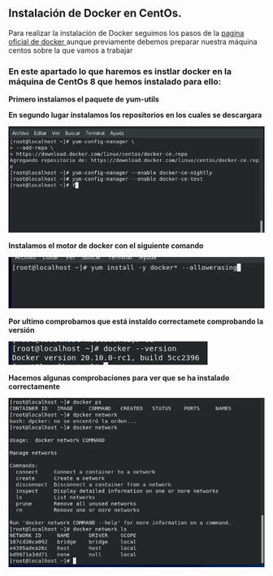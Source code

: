 ##  Instalación de Docker en CentOs.

Para realizar la instalación de Docker  seguimos los pasos de  la  [pagina oficial de docker  ](https://docs.docker.com/enegine/install/centos) aunque previamente debemos preparar nuestra máquina centos sobre la que vamos a trabajar

### En este apartado lo que haremos es instlar docker en la máquina de CentOs 8 que hemos instalado para ello: 

**Primero instalamos el paquete de yum-utils**

**En segundo lugar instalamos los repositorios en los cuales se descargara**

![3.PNG](/capturas/3.PNG)

**Instalamos el motor de docker con el siguiente comando**

![5.PNG](/capturas/5.PNG)

**Por ultimo comprobamos que está instaldo correctamete comprobando la versión**

![4.PNG](/capturas/4.PNG)

**Hacemos algunas comprobaciones para ver que se ha instalado correctamente**

![6.PNG](/capturas/6.PNG)
